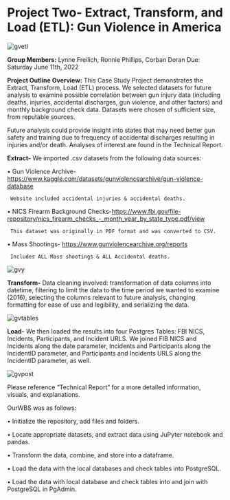 # Project Two- Extract, Transform, and Load (ETL): Gun Violence in America

![gvetl](https://user-images.githubusercontent.com/101227638/173212862-3b0403e4-86ea-454c-bf0d-2f3a8badc336.png)

**Group Members:** Lynne Freilich, Ronnie Phillips, Corban Doran
Due: Saturday June 11th, 2022

**Project Outline Overview:** 
This Case Study Project demonstrates the Extract, Transform, Load (ETL) process.  We selected datasets for future analysis to examine possible correlation between gun injury data (including deaths, injuries, accidental discharges, gun violence, and other factors) and monthly background check data.  Datasets were chosen of sufficient size, from reputable sources.  

Future analysis could provide insight into states that may need better gun safety and training due to frequency of accidental discharges resulting in injuries and/or death.  Analyses of interest are found in the Technical Report.


**Extract-** 
We imported .csv datasets from the following data sources: 

•	Gun Violence Archive- https://www.kaggle.com/datasets/gunviolencearchive/gun-violence-database

     Website included accidental injuries & accidental deaths. 

•	NICS Firearm Background Checks-https://www.fbi.gov/file-repository/nics_firearm_checks_-_month_year_by_state_type.pdf/view

     This dataset was originally in PDF format and was converted to CSV.
      
•	Mass Shootings- https://www.gunviolencearchive.org/reports 
     
     Includes ALL Mass shootings & ALL Accidental deaths.

      
![gvy](https://user-images.githubusercontent.com/101227638/173213088-534522cf-e194-4e59-9ee2-1fa302f37909.png) 
    

**Transform-** 
Data cleaning involved: transformation of data columns into datetime, filtering to limit the data to the time period we wanted to examine (2016), selecting the columns relevant to future analysis, changing formatting for ease of use and legibility, and serializing the data.  

![gvtables](https://user-images.githubusercontent.com/101227638/173212969-9f929078-7d69-4e7d-9d27-ecf33c029d46.png)
     

**Load-** 
We then loaded the results into four Postgres Tables: FBI NICS, Incidents, Participants, and Incident URLS.  We joined FIB NICS and Incidents along the date parameter, Incidents and Participants along the IncidentID parameter, and Participants and Incidents URLS along the IncidentID parameter, as well.  

![gvpost](https://user-images.githubusercontent.com/101227638/173212929-4c309401-d093-4c8c-9908-d61b37741264.png)
     


Please reference “Technical Report” for a more detailed information, visuals, and explanations.


OurWBS was as follows:

•	Initialize the repository, add files and folders.

•	Locate appropriate datasets, and extract data using JuPyter notebook and pandas.  

•	Transform the data, combine, and store into a dataframe.

•	Load the data with the local databases and check tables into PostgreSQL.

•	Load the data with local database and check tables into and join with PostgreSQL in PgAdmin.
